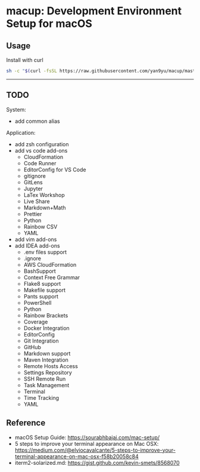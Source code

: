 macup: Development Environment Setup for macOS
=====

## Usage
Install with curl

```bash
sh -c "$(curl -fsSL https://raw.githubusercontent.com/yan9yu/macup/master/install.sh)"
```

---

## TODO

System:
- add common alias

Application:
- add zsh configuration
- add vs code add-ons
  - CloudFormation
  - Code Runner
  - EditorConfig for VS Code
  - gitignore
  - GitLens
  - Jupyter
  - LaTex Workshop
  - Live Share
  - Markdown+Math
  - Prettier
  - Python
  - Rainbow CSV
  - YAML
- add vim add-ons
- add IDEA add-ons
  - .env files support
  - .ignore
  - AWS CloudFormation
  - BashSupport
  - Context Free Grammar
  - Flake8 support
  - Makefile support
  - Pants support
  - PowerShell
  - Python
  - Rainbow Brackets
  - Coverage
  - Docker Integration
  - EditorConfig
  - Git Integration
  - GitHub
  - Markdown support
  - Maven Integration
  - Remote Hosts Access
  - Settings Repository
  - SSH Remote Run
  - Task Management
  - Terminal
  - Time Tracking
  - YAML


## Reference
- macOS Setup Guide: https://sourabhbajaj.com/mac-setup/
- 5 steps to improve your terminal appearance on Mac OSX: https://medium.com/@elviocavalcante/5-steps-to-improve-your-terminal-appearance-on-mac-osx-f58b20058c84
- iterm2-solarized.md: https://gist.github.com/kevin-smets/8568070
